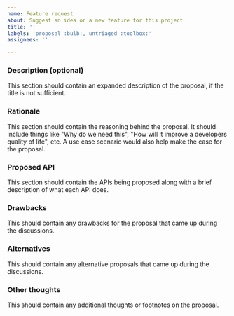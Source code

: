 ```yaml
---
name: Feature request
about: Suggest an idea or a new feature for this project
title: ''
labels: 'proposal :bulb:, untriaged :toolbox:'
assignees: ''

---
```


### Description (optional)

This section should contain an expanded description
of the proposal, if the title is not sufficient.

### Rationale

This section should contain the reasoning behind the proposal. It should include
things like "Why do we need this", "How will it improve a developers quality of
life", etc. A use case scenario would also help make the case for the proposal.

### Proposed API

This section should contain the APIs being proposed
along with a brief description of what each API does.

### Drawbacks

This should contain any drawbacks for the proposal
that came up during the discussions.

### Alternatives

This should contain any alternative proposals
that came up during the discussions.

### Other thoughts

This should contain any additional thoughts or footnotes on the proposal.

